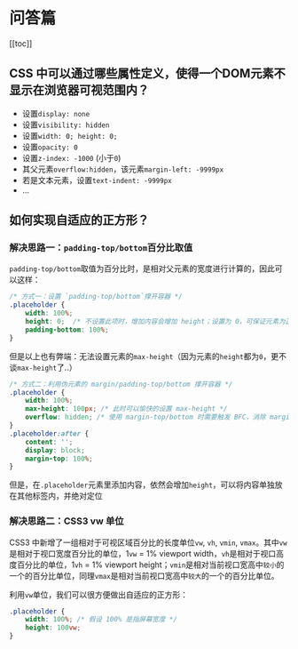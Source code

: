 # 问答篇

[[toc]]

## CSS 中可以通过哪些属性定义，使得一个DOM元素不显示在浏览器可视范围内？

- 设置`display: none`
- 设置`visibility: hidden`
- 设置`width: 0; height: 0;`
- 设置`opacity: 0`
- 设置`z-index: -1000` (小于`0`)
- 其父元素`overflow:hidden`，该元素`margin-left: -9999px`
- 若是文本元素，设置`text-indent: -9999px`
- ...

## 如何实现自适应的正方形？

### 解决思路一：`padding-top/bottom`百分比取值

`padding-top/bottom`取值为百分比时，是相对父元素的宽度进行计算的，因此可以这样：

```css
/* 方式一：设置 `padding-top/bottom`撑开容器 */
.placeholder {
    width: 100%;
    height: 0;  /* 不设置此项时，增加内容会增加 height；设置为 0，可保证元素为正方形 */
    padding-bottom: 100%;
}
```

但是以上也有弊端：无法设置元素的`max-height`（因为元素的`height`都为`0`，更不谈`max-height`了..）

```css
/* 方式二：利用伪元素的 margin/padding-top/bottom 撑开容器 */
.placeholder {
    width: 100%;
    max-height: 100px; /* 此时可以愉快的设置 max-height */
    overflow: hidden; /* 使用 margin-top/bottom 时需要触发 BFC，消除 margin 重叠 */
}
.placeholder:after {
    content: '';
    display: block;
    margin-top: 100%;
}
```

但是，在`.placeholder`元素里添加内容，依然会增加`height`，可以将内容单独放在其他标签内，并绝对定位

### 解决思路二：CSS3 vw 单位

CSS3 中新增了一组相对于可视区域百分比的长度单位`vw`, `vh`, `vmin`, `vmax`。其中`vw`是相对于视口宽度百分比的单位，1`vw` = 1% viewport width，`vh`是相对于视口高度百分比的单位，1`vh` = 1% viewport height；`vmin`是相对当前视口宽高中`较小`的一个的百分比单位，同理`vmax`是相对当前视口宽高中`较大`的一个的百分比单位。

利用`vw`单位，我们可以很方便做出自适应的正方形：

```css
.placeholder {
    width: 100%; /* 假设 100% 是指屏幕宽度 */
    height: 100vw;
}
```
